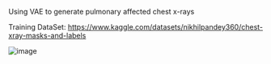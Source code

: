 Using VAE to generate pulmonary affected chest x-rays

Training DataSet: https://www.kaggle.com/datasets/nikhilpandey360/chest-xray-masks-and-labels

![image](https://user-images.githubusercontent.com/98767932/201600196-b6320657-add3-444c-9941-b96ca535734d.png)
